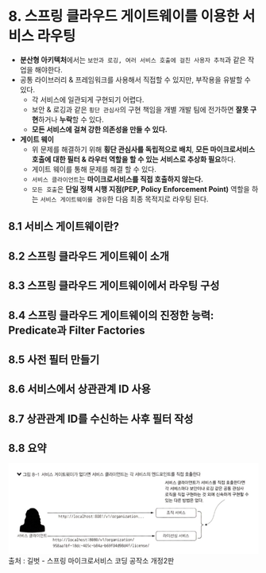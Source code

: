 # 8. 스프링 클라우드 게이트웨이를 이용한 서비스 라우팅
- **분산형 아키텍처**에서는 `보안과 로깅, 여러 서비스 호출에 걸친 사용자 추적`과 같은 작업을 해야한다.
- 공통 라이브러리 & 프레임워크를 사용해서 직접할 수 있지만, 부작용을 유발할 수 있다.
  - 각 서비스에 일관되게 구현되기 어렵다.
  - 보안 & 로깅과 같은 `횡단 관심사`의 구현 책임을 개별 개발 팀에 전가하면 **잘못 구현**하거나 **누락**할 수 있다.
  - **모든 서비스에 걸쳐 강한 의존성을 만들 수 있다.**
- **게이트 웨이**
  - 위 문제를 해결하기 위해 **횡단 관심사를 독립적으로 배치**, **모든 마이크로서비스 호출에 대한 필터 & 라우터 역할을 할 수 있는 서비스로 추상화 필요**하다.
  - 게이트 웨이를 통해 문제를 해결 할 수 있다.
  - `서비스 클라이언트`는 **마이크로서비스를 직접 호출하지 않는다.**
  - `모든 호출`은 **단일 정책 시행 지점(PEP, Policy Enforcement Point)** 역할을 하는 `서비스 게이트웨이를 경유`한 다음 최종 목적지로 라우팅 된다.

## 8.1 서비스 게이트웨이란?
## 8.2 스프링 클라우드 게이트웨이 소개
## 8.3 스프링 클라우드 게이트웨이에서 라우팅 구성
## 8.4 스프링 클라우드 게이트웨이의 진정한 능력: Predicate과 Filter Factories
## 8.5 사전 필터 만들기
## 8.6 서비스에서 상관관계 ID 사용
## 8.7 상관관계 ID를 수신하는 사후 필터 작성
## 8.8 요약




![img_1.png](images/ch08/img.png)  
출처 : 길벗 - 스프링 마이크로서비스 코딩 공작소 개정2판  
